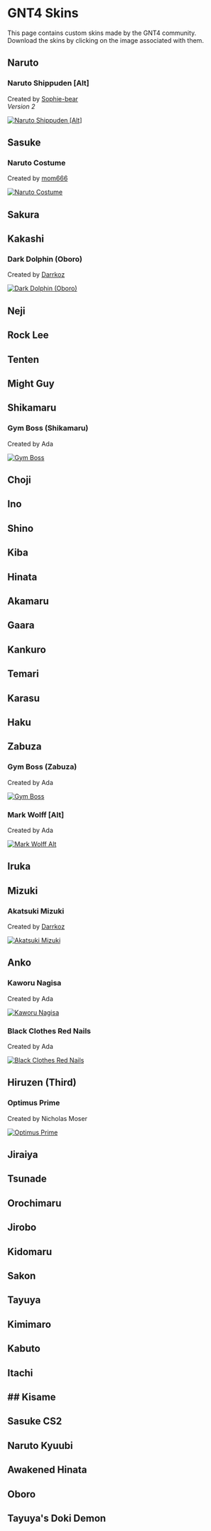 # GNT4 Skins

This page contains custom skins made by the GNT4 community.  
Download the skins by clicking on the image associated with them.

## Naruto

### Naruto Shippuden [Alt]

Created by [Sophie-bear](https://twitter.com/Soph3D)  
*Version 2*

[![Naruto Shippuden [Alt]](/gnt4/images/skins/NarutoShippudenCostumeSD_P2.png?raw=true "Naruto Shippuden [Alt]")](/gnt4/files/NarutoShippudenCostumeSD_P2.zip?raw=true)

## Sasuke

### Naruto Costume

Created by [mom666](https://www.youtube.com/channel/UCAxpsO3P1QW-CMuYv5RQiNQ)

[![Naruto Costume](/gnt4/images/skins/sasuke_naruto.png?raw=true "Naruto Costume")](/gnt4/files/Sasuke_P1_-_Naruto_Costume.zip?raw=true)

## Sakura

## Kakashi

### Dark Dolphin (Oboro)

Created by [Darrkoz](https://dolphinnetplayninja.tumblr.com)

[![Dark Dolphin (Oboro)](/gnt4/images/skins/oborokakashi.png?raw=true "Dark Dolphin (Oboro)")](/gnt4/files/Kakashi_Dark_Dolphin_Oboro.zip?raw=true)

## Neji

## Rock Lee

## Tenten

## Might Guy

## Shikamaru

### Gym Boss (Shikamaru)

Created by Ada

[![Gym Boss](/gnt4/images/skins/gymbossshika.png?raw=true "Gym Boss (Shikamaru)")](/gnt4/files/Shikamaru_Gym_Boss.zip?raw=true)

## Choji

## Ino

## Shino

## Kiba

## Hinata

## Akamaru

## Gaara

## Kankuro

## Temari

## Karasu

## Haku

## Zabuza

### Gym Boss (Zabuza)

Created by Ada

[![Gym Boss](/gnt4/images/skins/gymbosszabuza.png?raw=true "Gym Boss (Zabuza)")](/gnt4/files/Zabuza_Gym_Boss.zip?raw=true)

### Mark Wolff [Alt]

Created by Ada

[![Mark Wolff Alt](/gnt4/images/skins/markwolff.png?raw=true "Mark Wolff")](/gnt4/files/Zabuza_Mark_Wolff_Alt.zip?raw=true)

## Iruka

## Mizuki

### Akatsuki Mizuki

Created by [Darrkoz](https://dolphinnetplayninja.tumblr.com)

[![Akatsuki Mizuki](/gnt4/images/skins/akatsukimizuki.png?raw=true "Akatsuki Mizuki")](/gnt4/files/Akatsuki_Mizuki.zip?raw=true)

## Anko

### Kaworu Nagisa

Created by Ada

[![Kaworu Nagisa](/gnt4/images/skins/ankawo.png?raw=true "Kaworu Nagisa")](/gnt4/files/Anko_Kaworu_Nagisa.zip?raw=true)

### Black Clothes Red Nails

Created by Ada

[![Black Clothes Red Nails](/gnt4/images/skins/blackred.png?raw=true "Black Clothes Red Nails")](/gnt4/files/Anko_Black_Clothes_Red_Nails.zip?raw=true)

## Hiruzen (Third)

### Optimus Prime

Created by Nicholas Moser

[![Optimus Prime](/gnt4/images/skins/optimus_prime.png?raw=true "Optimus Prime")](/gnt4/files/Third_Optimus_Prime.zip?raw=true)

## Jiraiya

## Tsunade

## Orochimaru

## Jirobo

## Kidomaru

## Sakon

## Tayuya

## Kimimaro

## Kabuto

## Itachi

## ## Kisame

## Sasuke CS2

## Naruto Kyuubi

## Awakened Hinata

## Oboro

## Tayuya's Doki Demon
